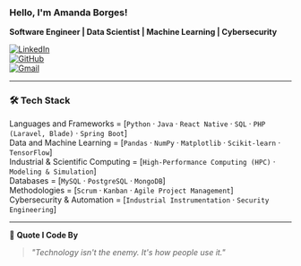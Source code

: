 ### Hello, I'm Amanda Borges!

**Software Engineer | Data Scientist | Machine Learning | Cybersecurity**

[![LinkedIn](https://img.shields.io/badge/LinkedIn-Connect-blue?style=flat&logo=linkedin)](https://linkedin.com/in/amandadecassiaborges)  
[![GitHub](https://img.shields.io/badge/GitHub-Follow-black?style=flat&logo=github)](https://github.com/amandadecassiaborges)  
[![Gmail](https://img.shields.io/badge/Gmail-Contact-red?style=flat&logo=gmail)](mailto:amandaborgeses@email.com)

---

### 🛠️ Tech Stack

Languages and Frameworks = [`Python` · `Java` · `React Native` · `SQL` · `PHP (Laravel, Blade)` · `Spring Boot`]  
Data and Machine Learning = [`Pandas` · `NumPy` · `Matplotlib` · `Scikit-learn` · `TensorFlow`]  
Industrial & Scientific Computing = [`High-Performance Computing (HPC)` · `Modeling & Simulation`]  
Databases = [`MySQL` · `PostgreSQL` · `MongoDB`]  
Methodologies = [`Scrum` · `Kanban` · `Agile Project Management`]  
Cybersecurity & Automation = [`Industrial Instrumentation` · `Security Engineering`]  

---

💬 **Quote I Code By**  
> *"Technology isn't the enemy. It's how people use it."*


